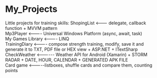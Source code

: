 # My_Projects

Little projects for training skills:
ShopingList <--- delegate, callback function + MVVM pattern<br/>
Mp3Player <---- Universal Windows Platform (async, await, task)<br/>
My Games Library <---- LINQ<br/>
TrainingDiary <---- compose strength training, modify, save it and generate it to TXT, PDF file or HEX view + ASP.NET + ITextSharp<br/>
CheckWeather <------ Weather API for Android (Xamarin) + STORM RADAR + DATE, HOUR, CALENDAR + GENERATED APK FILE<br/>
Card game <-----listboxes, shuffle cards and compare them, counting points<br/>
